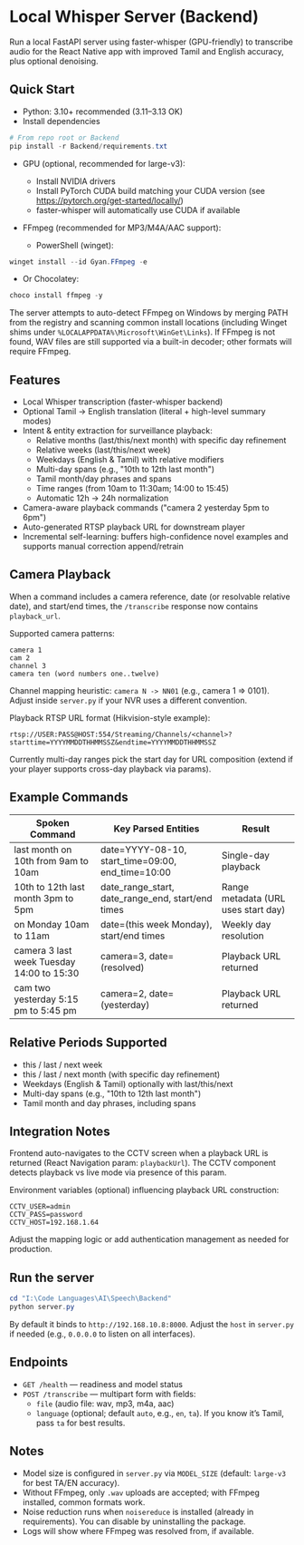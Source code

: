 # Local Whisper Server (Backend)

Run a local FastAPI server using faster-whisper (GPU-friendly) to transcribe audio for the React Native app with improved Tamil and English accuracy, plus optional denoising.

## Quick Start

- Python: 3.10+ recommended (3.11–3.13 OK)
- Install dependencies

```powershell
# From repo root or Backend
pip install -r Backend/requirements.txt
```

- GPU (optional, recommended for large-v3):
  - Install NVIDIA drivers
  - Install PyTorch CUDA build matching your CUDA version (see https://pytorch.org/get-started/locally/)
  - faster-whisper will automatically use CUDA if available

- FFmpeg (recommended for MP3/M4A/AAC support):
  - PowerShell (winget):

```powershell
winget install --id Gyan.FFmpeg -e
```

  - Or Chocolatey:

```powershell
choco install ffmpeg -y
```

The server attempts to auto-detect FFmpeg on Windows by merging PATH from the registry and scanning common install locations (including Winget shims under `%LOCALAPPDATA%\Microsoft\WinGet\Links`). If FFmpeg is not found, WAV files are still supported via a built-in decoder; other formats will require FFmpeg.

## Features

- Local Whisper transcription (faster-whisper backend)
- Optional Tamil -> English translation (literal + high-level summary modes)
- Intent & entity extraction for surveillance playback:
  - Relative months (last/this/next month) with specific day refinement
  - Relative weeks (last/this/next week)
  - Weekdays (English & Tamil) with relative modifiers
  - Multi-day spans (e.g., "10th to 12th last month")
  - Tamil month/day phrases and spans
  - Time ranges (from 10am to 11:30am; 14:00 to 15:45)
  - Automatic 12h -> 24h normalization
- Camera-aware playback commands ("camera 2 yesterday 5pm to 6pm")
- Auto-generated RTSP playback URL for downstream player
- Incremental self-learning: buffers high-confidence novel examples and supports manual correction append/retrain

## Camera Playback

When a command includes a camera reference, date (or resolvable relative date), and start/end times, the `/transcribe` response now contains `playback_url`.

Supported camera patterns:
```
camera 1
cam 2
channel 3
camera ten (word numbers one..twelve)
```

Channel mapping heuristic: `camera N -> NN01` (e.g., camera 1 => 0101). Adjust inside `server.py` if your NVR uses a different convention.

Playback RTSP URL format (Hikvision-style example):
```
rtsp://USER:PASS@HOST:554/Streaming/Channels/<channel>?starttime=YYYYMMDDTHHMMSSZ&endtime=YYYYMMDDTHHMMSSZ
```

Currently multi-day ranges pick the start day for URL composition (extend if your player supports cross-day playback via params).

## Example Commands

| Spoken Command | Key Parsed Entities | Result |
|----------------|---------------------|--------|
| last month on 10th from 9am to 10am | date=YYYY-08-10, start_time=09:00, end_time=10:00 | Single-day playback |
| 10th to 12th last month 3pm to 5pm | date_range_start, date_range_end, start/end times | Range metadata (URL uses start day) |
| on Monday 10am to 11am | date=(this week Monday), start/end times | Weekly day resolution |
| camera 3 last week Tuesday 14:00 to 15:30 | camera=3, date=(resolved) | Playback URL returned |
| cam two yesterday 5:15 pm to 5:45 pm | camera=2, date=(yesterday) | Playback URL returned |

## Relative Periods Supported

- this / last / next week
- this / last / next month (with specific day refinement)
- Weekdays (English & Tamil) optionally with last/this/next
- Multi-day spans (e.g., "10th to 12th last month")
- Tamil month and day phrases, including spans

## Integration Notes

Frontend auto-navigates to the CCTV screen when a playback URL is returned (React Navigation param: `playbackUrl`). The CCTV component detects playback vs live mode via presence of this param.

Environment variables (optional) influencing playback URL construction:
```
CCTV_USER=admin
CCTV_PASS=password
CCTV_HOST=192.168.1.64
```

Adjust the mapping logic or add authentication management as needed for production.

## Run the server

```powershell
cd "I:\Code Languages\AI\Speech\Backend"
python server.py
```

By default it binds to `http://192.168.10.8:8000`. Adjust the `host` in `server.py` if needed (e.g., `0.0.0.0` to listen on all interfaces).

## Endpoints

- `GET /health` — readiness and model status
- `POST /transcribe` — multipart form with fields:
  - `file` (audio file: wav, mp3, m4a, aac)
  - `language` (optional; default `auto`, e.g., `en`, `ta`). If you know it’s Tamil, pass `ta` for best results.

## Notes

- Model size is configured in `server.py` via `MODEL_SIZE` (default: `large-v3` for best TA/EN accuracy).
- Without FFmpeg, only `.wav` uploads are accepted; with FFmpeg installed, common formats work.
- Noise reduction runs when `noisereduce` is installed (already in requirements). You can disable by uninstalling the package.
- Logs will show where FFmpeg was resolved from, if available.
